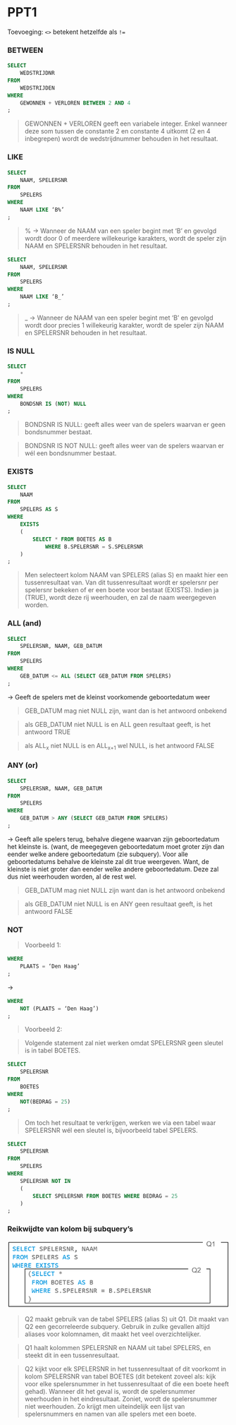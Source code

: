# PPT1
Toevoeging: `<>` betekent hetzelfde als `!=`

### BETWEEN

```sql
SELECT
	WEDSTRIJDNR
FROM
	WEDSTRIJDEN
WHERE
	GEWONNEN + VERLOREN BETWEEN 2 AND 4
;
```
> GEWONNEN + VERLOREN geeft een variabele integer. Enkel wanneer deze som tussen de constante 2 en constante 4 uitkomt (2 en 4 inbegrepen) wordt de wedstrijdnummer behouden in het resultaat. 

### LIKE

```sql
SELECT
	NAAM, SPELERSNR
FROM
	SPELERS
WHERE
	NAAM LIKE ‘B%’
;
```
> % → Wanneer de NAAM van een speler begint met ‘B’ en gevolgd wordt door 0 of meerdere willekeurige karakters, wordt de speler zijn NAAM en SPELERSNR behouden in het resultaat.

```sql
SELECT
	NAAM, SPELERSNR
FROM
	SPELERS
WHERE
	NAAM LIKE ‘B_’
;
```
> _ → Wanneer de NAAM van een speler begint met ‘B’ en gevolgd wordt door precies 1 willekeurig karakter, wordt de speler zijn NAAM en SPELERSNR behouden in het resultaat.


### IS NULL

```sql
SELECT
	*
FROM
	SPELERS
WHERE
	BONDSNR IS (NOT) NULL
;
```
> BONDSNR IS NULL: geeft alles weer van de spelers waarvan er geen bondsnummer bestaat.

> BONDSNR IS NOT NULL: geeft alles weer van de spelers waarvan er wél een bondsnummer bestaat.

### EXISTS

```sql
SELECT
	NAAM
FROM
	SPELERS AS S
WHERE
	EXISTS
	(
		SELECT * FROM BOETES AS B
    		WHERE B.SPELERSNR = S.SPELERSNR
	)
;
```
> Men selecteert kolom NAAM van SPELERS (alias S) en maakt hier een tussenresultaat van. Van dit tussenresultaat wordt er spelersnr per spelersnr bekeken of er een boete voor bestaat (EXISTS). Indien ja (TRUE), wordt deze rij weerhouden, en zal de naam weergegeven worden.

### ALL (and)

```sql
SELECT
	SPELERSNR, NAAM, GEB_DATUM
FROM
	SPELERS
WHERE
	GEB_DATUM <= ALL (SELECT GEB_DATUM FROM SPELERS)
;
```

→ Geeft de spelers met de kleinst voorkomende geboortedatum weer

> GEB_DATUM mag niet NULL zijn, want dan is het antwoord onbekend

> als GEB_DATUM niet NULL is en ALL geen resultaat geeft, is het antwoord TRUE

> als ALL<sub>x</sub> niet NULL is en ALL<sub>x+1</sub> wel NULL, is het antwoord FALSE

### ANY (or)

```sql
SELECT
	SPELERSNR, NAAM, GEB_DATUM
FROM
	SPELERS
WHERE
	GEB_DATUM > ANY (SELECT GEB_DATUM FROM SPELERS)
;
```

→ Geeft alle spelers terug, behalve diegene waarvan zijn geboortedatum het kleinste is. (want, de meegegeven geboortedatum moet groter zijn dan eender welke andere geboortedatum (zie subquery). Voor alle geboortedatums behalve de kleinste zal dit true weergeven. Want, de kleinste is niet groter dan eender welke andere geboortedatum. Deze zal dus niet weerhouden worden, al de rest wel.

> GEB_DATUM mag niet NULL zijn want dan is het antwoord onbekend

> als GEB_DATUM niet NULL is en ANY geen resultaat geeft, is het antwoord FALSE

### NOT

> Voorbeeld 1:
```sql
WHERE
	PLAATS = ‘Den Haag’
;
```

→ 

```sql
WHERE
	NOT (PLAATS = ‘Den Haag’)
;
```
> Voorbeeld 2:

> Volgende statement zal niet werken omdat SPELERSNR geen sleutel is in tabel BOETES.
```sql
SELECT
	SPELERSNR
FROM
	BOETES 
WHERE
	NOT(BEDRAG = 25)
;
```

> Om toch het resultaat te verkrijgen, werken we via een tabel waar SPELERSNR wél een sleutel is, bijvoorbeeld tabel SPELERS.

```sql
SELECT
	SPELERSNR
FROM
	SPELERS
WHERE
	SPELERSNR NOT IN
	(
		SELECT SPELERSNR FROM BOETES WHERE BEDRAG = 25
	)
;
```

### Reikwijdte van kolom bij subquery’s

![gecorreleerde_subquery](afb/gecorreleerde_subquery.png)

> Q2 maakt gebruik van de tabel SPELERS (alias S) uit Q1. Dit maakt van Q2 een gecorreleerde subquery. Gebruik in zulke gevallen altijd aliases voor kolomnamen, dit maakt het veel overzichtelijker.

> Q1 haalt kolommen SPELERSNR en NAAM uit tabel SPELERS, en steekt dit in een tussenresultaat.

> Q2 kijkt voor elk SPELERSNR in het tussenresultaat of dit voorkomt in kolom SPELERSNR van tabel BOETES (dit betekent zoveel als: kijk voor elke spelersnummer in het tussenresultaat of die een boete heeft gehad). Wanneer dit het geval is, wordt de spelersnummer weerhouden in het eindresultaat. Zoniet, wordt de spelersnummer niet weerhouden. Zo krijgt men uiteindelijk een lijst van spelersnummers en namen van alle spelers met een boete.


